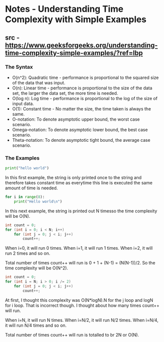 # Notes - Understanding Time Complexity with Simple Examples
## src - https://www.geeksforgeeks.org/understanding-time-complexity-simple-examples/?ref=lbp

### The Syntax
* O(n^2): Quadratic time - performance is proportional to the squared size of the data that was input.
* O(n): Linear time - performance is proportional to the size of the data set, the larger the data set, the more time is needed.
* O(log n): Log time - performance is proportional to the log of the size of input data.
* O(1): Constant time - No matter the size, the time taken is always the same.
* O-notation: To denote asymptotic upper bound, the worst case scenario.
* Omega-notation: To denote asymptotic lower bound, the best case scenario.
* Theta-notation: To denote asymptotic tight bound, the average case scenario.

### The Examples
```python
print("hello world")
```
In this first example, the string is only printed once to the string and therefore takes constant time as everytime this line is executed the same amount of time is needed.

```python
for i in range(8):
    print("Hello world\n")
```
In this next example, the string is printed out N timesso the time complexity will be O(N).

```java
int count = 0;
for (int i = 0; i < N; i++) 
    for (int j = 0; j < i; j++) 
        count++;
```
When i=0, it will run 0 times.
When i=1, it will run 1 times.
When i=2, it will run 2 times and so on.

Total number of times count++ will run is 0 + 1 + (N-1) = (N(N-1))/2. So the time complexity will be O(N^2).

```java
int count = 0;
for (int i = N; i > 0; i /= 2) 
    for (int j = 0; j < i; j++) 
        count++;
```
At first, I thought this complexity was O(N*logN).N for the j loop and logN for i loop. That is incorrect though. 
I thought about how many times count++ will run.

When i=N, it will run N times.
When i=N/2, it will run N/2 times.
When i=N/4, it will run N/4 times and so on.

Total number of times count++ will run is totalled to br 2N or O(N).